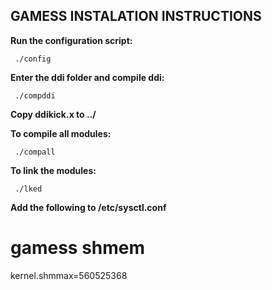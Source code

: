 ## GAMESS INSTALATION INSTRUCTIONS

**Run the configuration script:**
```
 ./config
```

**Enter the ddi folder and compile ddi:**
```
 ./compddi
```

**Copy ddikick.x to ../**

**To compile all modules:**
```
 ./compall
```

**To link the modules:**
```
 ./lked
```

**Add the following to /etc/sysctl.conf**

 # gamess shmem
 kernel.shmmax=560525368